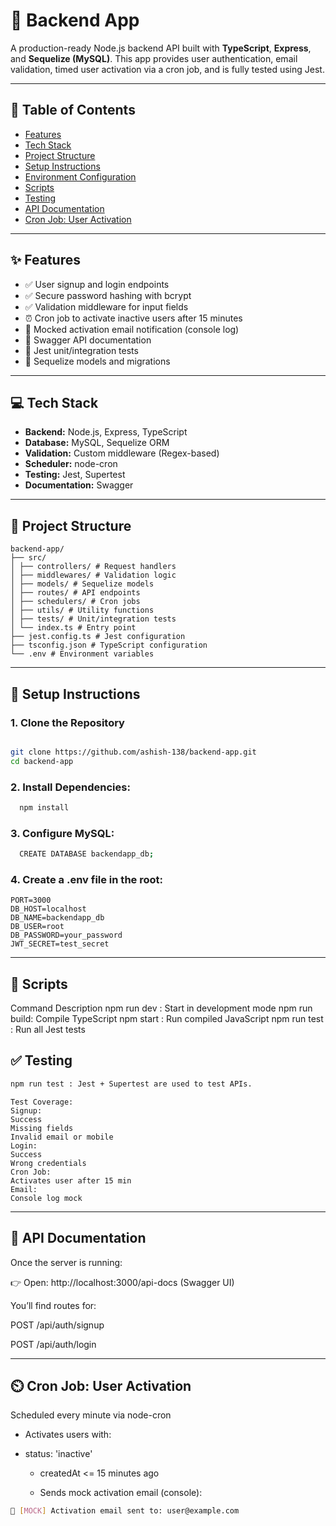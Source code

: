 # 🚀 Backend App

A production-ready Node.js backend API built with **TypeScript**, **Express**, and **Sequelize (MySQL)**. This app provides user authentication, email validation, timed user activation via a cron job, and is fully tested using Jest.

---

## 📌 Table of Contents

- [Features](#-features)
- [Tech Stack](#-tech-stack)
- [Project Structure](#-project-structure)
- [Setup Instructions](#-setup-instructions)
- [Environment Configuration](#-environment-configuration)
- [Scripts](#-scripts)
- [Testing](#-testing)
- [API Documentation](#-api-documentation)
- [Cron Job: User Activation](#-cron-job-user-activation)

---

## ✨ Features

- ✅ User signup and login endpoints
- ✅ Secure password hashing with bcrypt
- ✅ Validation middleware for input fields
- ⏰ Cron job to activate inactive users after 15 minutes
- 📧 Mocked activation email notification (console log)
- 📄 Swagger API documentation
- 🧪 Jest unit/integration tests
- 🔁 Sequelize models and migrations

---

## 💻 Tech Stack

- **Backend:** Node.js, Express, TypeScript
- **Database:** MySQL, Sequelize ORM
- **Validation:** Custom middleware (Regex-based)
- **Scheduler:** node-cron
- **Testing:** Jest, Supertest
- **Documentation:** Swagger

---

## 📁 Project Structure
```env
backend-app/
├── src/
│ ├── controllers/ # Request handlers
│ ├── middlewares/ # Validation logic
│ ├── models/ # Sequelize models
│ ├── routes/ # API endpoints
│ ├── schedulers/ # Cron jobs
│ ├── utils/ # Utility functions
│ ├── tests/ # Unit/integration tests
│ └── index.ts # Entry point
├── jest.config.ts # Jest configuration
├── tsconfig.json # TypeScript configuration
└── .env # Environment variables
```

---

## 🔧 Setup Instructions

### 1. Clone the Repository
```bash

git clone https://github.com/ashish-138/backend-app.git
cd backend-app
```

### 2. Install Dependencies:
```bash
  npm install
```
### 3. Configure MySQL:
```bash
  CREATE DATABASE backendapp_db;
```
### 4. Create a .env file in the root:
```env
PORT=3000
DB_HOST=localhost
DB_NAME=backendapp_db
DB_USER=root
DB_PASSWORD=your_password
JWT_SECRET=test_secret
```

---

## 📜 Scripts
Command	Description
npm run dev	 :  Start in development mode
npm run build:	Compile TypeScript
npm start	 :  Run compiled JavaScript
npm run test :	Run all Jest tests


## ✅ Testing
```bash
npm run test : Jest + Supertest are used to test APIs.
```
```env
Test Coverage:
Signup:
Success
Missing fields
Invalid email or mobile
Login:
Success
Wrong credentials
Cron Job:
Activates user after 15 min
Email:
Console log mock
```
---

## 📄 API Documentation
Once the server is running:

👉 Open: http://localhost:3000/api-docs
(Swagger UI)

You’ll find routes for:

POST /api/auth/signup

POST /api/auth/login

---


## ⏲️ Cron Job: User Activation
Scheduled every minute via node-cron

- Activates users with:

- status: 'inactive'

  - createdAt <= 15 minutes ago

  - Sends mock activation email (console):

```bash
📧 [MOCK] Activation email sent to: user@example.com

```